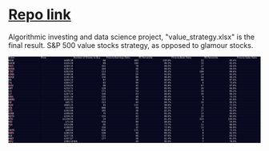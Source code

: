 # [Repo link](https://github.com/sergio-abu/SP500_QUANT-VALUE)
Algorithmic investing and data science project, "value_strategy.xlsx" is the final result. S&P 500 value stocks strategy, as opposed to glamour stocks.

![Preview](https://github.com/sergio-abu/SP500_QUANT-VALUE/blob/master/preview.png)
